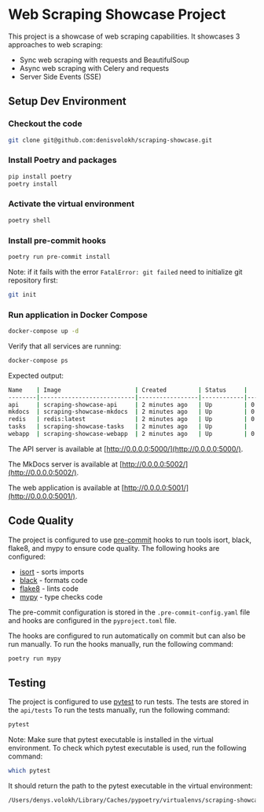 # Web Scraping Showcase Project

This project is a showcase of web scraping capabilities. It showcases 3 approaches to web scraping:

- Sync web scraping with requests and BeautifulSoup
- Async web scraping with Celery and requests
- Server Side Events (SSE)

## Setup Dev Environment

### Checkout the code

```bash
git clone git@github.com:denisvolokh/scraping-showcase.git
```

### Install Poetry and packages

```bash
pip install poetry
poetry install
```

### Activate the virtual environment

```bash
poetry shell
```

### Install pre-commit hooks

```bash
poetry run pre-commit install
```

Note: if it fails with the error `FatalError: git failed` need to initialize git repository first:

```bash
git init
```

### Run application in Docker Compose

```bash
docker-compose up -d
```

Verify that all services are running:

```bash
docker-compose ps
```

Expected output:

```bash
Name    | Image                     | Created         | Status     |    Ports               |
--------|---------------------------|-----------------|------------|------------------------|
api     | scraping-showcase-api     | 2 minutes ago   | Up         | 0.0.0.0:5000->5000/tcp |
mkdocs  | scraping-showcase-mkdocs  | 2 minutes ago   | Up         | 0.0.0.0:5002->5002/tcp |
redis   | redis:latest              | 2 minutes ago   | Up         | 0.0.0.0:6379->6379/tcp |
tasks   | scraping-showcase-tasks   | 2 minutes ago   | Up         |                        |
webapp  | scraping-showcase-webapp  | 2 minutes ago   | Up         | 0.0.0.0:5001->5001/tcp |
```

The API server is available at [http://0.0.0.0:5000/](http://0.0.0.0:5000/).

The MkDocs server is available at [http://0.0.0.0:5002/](http://0.0.0.0:5002/).

The web application is available at [http://0.0.0.0:5001/](http://0.0.0.0:5001/).


## Code Quality

The project is configured to use [pre-commit](https://pre-commit.com/) hooks to run tools isort, black, flake8, and mypy to ensure code quality. The following hooks are configured:

- [isort](https://pypi.org/project/isort/) - sorts imports
- [black](https://pypi.org/project/black/) - formats code
- [flake8](https://flake8.pycqa.org/en/latest/) - lints code
- [mypy](https://mypy.readthedocs.io/en/stable/) - type checks code

The pre-commit configuration is stored in the `.pre-commit-config.yaml` file and hooks are configured in the `pyproject.toml` file.

The hooks are configured to run automatically on commit but can also be run manually. To run the hooks manually, run the following command:

```bash
poetry run mypy
```

## Testing

The project is configured to use [pytest](https://docs.pytest.org/en/stable/) to run tests. The tests are stored in the `api/tests` To run the tests manually, run the following command:

```bash
pytest
```

Note: Make sure that pytest executable is installed in the virtual environment. To check which pytest executable is used, run the following command:

```bash
which pytest
```

It should return the path to the pytest executable in the virtual environment:

```bash
/Users/denys.volokh/Library/Caches/pypoetry/virtualenvs/scraping-showcase-oHUsPNxH-py3.10/bin/pytest
```
